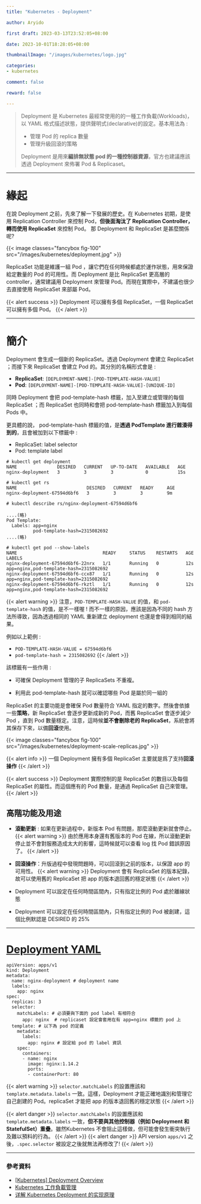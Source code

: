 ```yaml
---
title: "Kubernetes - Deployment"

author: Aryido

first draft: 2023-03-13T23:52:05+08:00

date: 2023-10-01T18:28:05+08:00

thumbnailImage: "/images/kubernetes/logo.jpg"

categories:
- kubernetes

comment: false

reward: false

---
```

<!--BODY-->
> Deployment 是 Kubernetes 最經常使用的的一種工作負載(Workloads)，以 YAML 格式描述狀態，提供聲明式(declarative)的設定。基本用法為 :
> - 管理 Pod 的 replica 數量
> - 管理升級回滾的策略
>
> Deployment 是用來**編排無狀態 pod 的一種控制器資源**，官方也建議應該透過 Deployment 來佈署 Pod & Replicaset。
>
<!--more-->

---
# 緣起

在說 Deployment 之前，先來了解一下發展的歷史。在 Kubernetes 初期，是使用 Replication Controller 來控制 Pod，**但後面淘汰了 Replication Controller，轉而使用 ReplicaSet** 來控制 Pod。 那 Deployment 和 ReplicaSet 是甚麼關係呢?

{{< image classes="fancybox fig-100" src="/images/kubernetes/deployment.jpg" >}}

ReplicaSet 功能是維護一組 Pod ，讓它們在任何時候都處於運作狀態，用來保證給定數量的 Pod 的可用性。而 Deployment 是比 ReplicaSet 更高層的 controller，通常建議用 Deployment 來管理 Pod。而現在實際中，不建議也很少去直接使用 ReplicaSet 來部屬 Pod。

{{< alert success >}}
Deployment 可以擁有多個 ReplicaSet，一個 ReplicaSet 可以擁有多個 Pod。
{{< /alert >}}

---
# 簡介
Deployment 會生成一個新的 ReplicaSet。透過 Deployment 會建立 ReplicaSet ；而接下來 ReplicaSet 會建立 Pod 的。其分別的名稱形式會是 :
- **ReplicaSet**: ```[DEPLOYMENT-NAME]-[POD-TEMPLATE-HASH-VALUE]```
- **Pod**: ```[DEPLOYMENT-NAME]-[POD-TEMPLATE-HASH-VALUE]-[UNIQUE-ID] ```

同時 Deployment 會把 pod-template-hash 標籤，加入至建立或管理的每個 ReplicaSet ；而 ReplicaSet 也同時和會把 pod-template-hash 標籤加入到每個 Pods 中。

更具體的說， pod-template-hash 標籤的值，是**透過 PodTemplate 進行雜湊得到的**，且會被加到以下標籤中 :
  - ReplicaSet: label selector
  - Pod: template label



```
# kubectl get deployment
NAME               DESIRED   CURRENT   UP-TO-DATE   AVAILABLE   AGE
nginx-deployment   3         3         3            0           15s

# kubectl get rs
NAME                          DESIRED   CURRENT   READY     AGE
nginx-deployment-67594d6bf6   3         3         3         9m

# kubectl describe rs/nginx-deployment-67594d6bf6

....(略)
Pod Template:
  Labels: app=nginx
          pod-template-hash=2315082692
....(略)

# kubectl get pod --show-labels
NAME                                READY     STATUS    RESTARTS   AGE       LABELS
nginx-deployment-67594d6bf6-22nrx   1/1       Running   0          12s       app=nginx,pod-template-hash=2315082692
nginx-deployment-67594d6bf6-ccx87   1/1       Running   0          12s       app=nginx,pod-template-hash=2315082692
nginx-deployment-67594d6bf6-rkztl   1/1       Running   0          12s       app=nginx,pod-template-hash=2315082692
```

{{< alert warning >}}
注意，```POD-TEMPLATE-HASH-VALUE```  的值，和 ```pod-template-hash``` 的值，是不一樣喔 ! 而不一樣的原因，應該是因為不同的 hash 方法所導致，因為透過相同的 YAML 重新建立 deployment 也還是會得到相同的結果。

例如以上範例 :
- ```POD-TEMPLATE-HASH-VALUE = 67594d6bf6```
- ```pod-template-hash = 2315082692```
{{< /alert >}}

該標籤有一些作用 :

- 可確保 Deployment 管理的子 ReplicaSets 不重複。

- 利用此 pod-template-hash 就可以確認哪些 Pod 是屬於同一組的


ReplicaSet 的主要功能是會確保 Pod 數量符合 YAML 指定的數字。然後會依據一些**策略**，新 ReplicaSet 會逐步更新成新的 Pod，而舊 ReplicaSet 會逐步減少 Pod ，直到 Pod 數量穩定。注意，這時候**並不會刪除老的 ReplicaSet**，系統會將其保存下來，以備**回滾**使用。

{{< image classes="fancybox fig-100" src="/images/kubernetes/deployment-scale-replicas.jpg" >}}

{{< alert info >}}
一個 Deployment 擁有多個 ReplicaSet 主要就是爲了支持**回滾操作**
{{< /alert >}}

{{< alert success >}}
Deployment 實際控制的是 ReplicaSet 的數目以及每個 ReplicaSet 的屬性。而這個應有的 Pod 數量，是通過 ReplicaSet 自己來管理。
{{< /alert >}}

## 高階功能及用途

- **滾動更新** : 如果在更新過程中，新版本 Pod 有問題，那麼滾動更新就會停止。
  {{< alert warning >}}
由於應用本身還有舊版本的 Pod 在線，所以滾動更新停止並不會對服務造成太大的影響，這時候就可以查看 log 找 Pod 錯誤原因了。
  {{< /alert >}}

- **回滾操作**：升版過程中發現問題時，可以回滾到之前的版本，以保證 app 的可用性。
  {{< alert warning >}}
Deployment 會有 ReplicaSet 的版本紀錄，故可以使用舊的 ReplicaSet 把 app 的版本退回舊的穩定狀態
  {{< /alert >}}
- Deployment 可以設定在任何時間區間內，只有指定比例的 Pod 處於離線狀態
- Deployment 可以設定在任何時間區間內，只有指定比例的 Pod 被創建，這個比例默認是 DESIRED 的 25%

---

# [Deployment YAML](https://kubernetes.io/zh-cn/docs/concepts/workloads/controllers/deployment/)

```
apiVersion: apps/v1
kind: Deployment
metadata:
  name: nginx-deployment # deployment name
  labels:
    app: nginx
spec:
  replicas: 3
  selector:
    matchLabels: # 必須要與下面的 pod label 有相符合
      app: nginx  # replicaset 設定會套用在有 app=nginx 標籤的 pod 上
  template: # 以下為 pod 的定義
    metadata:
      labels:
        app: nginx # 設定給 pod 的 label 資訊
    spec:
      containers:
      - name: nginx
        image: nginx:1.14.2
        ports:
        - containerPort: 80
```
{{< alert warning >}}
```selector.matchLabels``` 的設置應該和 ```template.metadata.labels``` 一致。這樣，Deployment 才能正確地識別和管理它自己創建的 Pod。replicaSet 才能把 app 的版本退回舊的穩定狀態
{{< /alert >}}

{{< alert danger >}}
```selector.matchLabels``` 的設置應該和 ```template.metadata.labels``` 一致，**但不要與其他控制器（例如 Deployment 和 StatefulSet）重疊**。雖然Kubernetes 不會阻止這樣做，但可能會發生衝突執行及難以預料的行為。
{{< /alert >}}
{{< alert danger >}}
API version ```apps/v1``` 之後，```.spec.selector``` 被設定之後就無法再修改了!
{{< /alert >}}

---
### 參考資料

- [[Kubernetes] Deployment Overview](https://godleon.github.io/blog/Kubernetes/k8s-Deployment-Overview/)
- [Kubernetes 工作負載管理](https://www.readfog.com/a/1678228938165424128)
- [详解 Kubernetes Deployment 的实现原理](https://draveness.me/kubernetes-deployment/)
